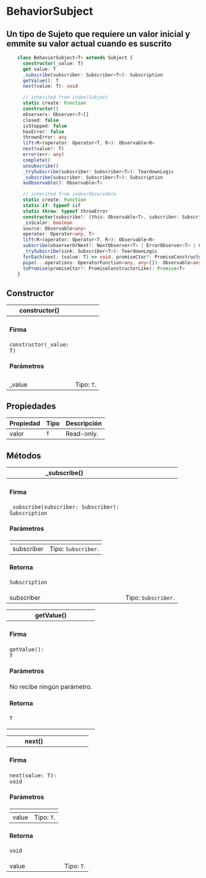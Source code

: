 # BehaviorSubject

## Un tipo de Sujeto que requiere un valor inicial y emmite su valor actual cuando es suscrito

```typescript
    class BehaviorSubject<T> extends Subject {
      constructor(_value: T)
      get value: T
      _subscribe(subscriber: Subscriber<T>): Subscription
      getValue(): T
      next(value: T): void

      // inherited from index/Subject
      static create: Function
      constructor()
      observers: Observer<T>[]
      closed: false
      isStopped: false
      hasError: false
      thrownError: any
      lift<R>(operator: Operator<T, R>): Observable<R>
      next(value?: T)
      error(err: any)
      complete()
      unsubscribe()
      _trySubscribe(subscriber: Subscriber<T>): TeardownLogic
      _subscribe(subscriber: Subscriber<T>): Subscription
      asObservable(): Observable<T>

      // inherited from index/Observable
      static create: Function
      static if: typeof iif
      static throw: typeof throwError
      constructor(subscribe?: (this: Observable<T>, subscriber: Subscriber<T>) => TeardownLogic)
      _isScalar: boolean
      source: Observable<any>
      operator: Operator<any, T>
      lift<R>(operator: Operator<T, R>): Observable<R>
      subscribe(observerOrNext?: NextObserver<T> | ErrorObserver<T> | CompletionObserver<T> | ((value: T) => void), error?: (error: any) => void, complete?: () => void): Subscription
      _trySubscribe(sink: Subscriber<T>): TeardownLogic
      forEach(next: (value: T) => void, promiseCtor?: PromiseConstructorLike): Promise<void>
      pipe(...operations: OperatorFunction<any, any>[]): Observable<any>
      toPromise(promiseCtor?: PromiseConstructorLike): Promise<T>
    }
```

## Constructor

| constructor()                                                               |            |
| --------------------------------------------------------------------------- | ---------- |
| <h4>Firma</h4><p><code>constructor(_value: T)</code></p><h4>Parámetros</h4> |            |
| \_value                                                                     | Tipo: `T`. |

## Propiedades

| Propiedad | Tipo | Descripción |
| --------- | ---- | ----------- |
| valor     | `T`  | Read-only.  |

## Métodos

| \_subscribe()                                                                                                                                                                                                                                                                                                       |                     |
| ------------------------------------------------------------------------------------------------------------------------------------------------------------------------------------------------------------------------------------------------------------------------------------------------------------------- | ------------------- |
| <h4>Firma</h4><p><code>_subscribe(subscriber: Subscriber): Subscription</code></p><h4>Parámetros</h4><table data-header-hidden><thead><tr><th></th><th></th></tr></thead><tbody><tr><td>subscriber</td><td>Tipo: <code>Subscriber</code>.</td></tr></tbody></table><h4>Retorna</h4><p><code>Subscription</code></p> |                     |
| subscriber                                                                                                                                                                                                                                                                                                          | Tipo: `Subscriber`. |

| getValue()                                                                                                                                |
| ----------------------------------------------------------------------------------------------------------------------------------------- |
| <h4>Firma</h4><p><code>getValue(): T</code></p><h4>Parámetros</h4><p>No recibe ningún parámetro.</p><h4>Retorna</h4><p><code>T</code></p> |

| next()                                                                                                                                                                                                                                                            |            |
| ----------------------------------------------------------------------------------------------------------------------------------------------------------------------------------------------------------------------------------------------------------------- | ---------- |
| <h4>Firma</h4><p><code>next(value: T): void</code></p><h4>Parámetros</h4><table data-header-hidden><thead><tr><th></th><th></th></tr></thead><tbody><tr><td>value</td><td>Tipo: <code>T</code>.</td></tr></tbody></table><h4>Retorna</h4><p><code>void</code></p> |            |
| value                                                                                                                                                                                                                                                             | Tipo: `T`. |
